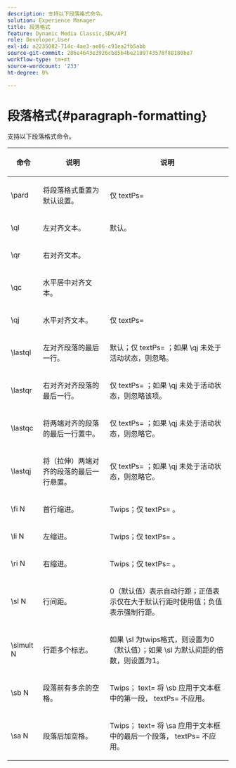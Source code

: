 ```yaml
---
description: 支持以下段落格式命令。
solution: Experience Manager
title: 段落格式
feature: Dynamic Media Classic,SDK/API
role: Developer,User
exl-id: a2235082-714c-4ae3-ae06-c91ea2fb5abb
source-git-commit: 206e4643e3926cb85b4be2189743578f88180be7
workflow-type: tm+mt
source-wordcount: '233'
ht-degree: 0%

---
```


# 段落格式{#paragraph-formatting}

支持以下段落格式命令。

<table id="table_5DD044E1C0614A29A2413557DF57197D"> 
 <thead> 
  <tr> 
   <th class="entry"> <p>命令 </p> </th> 
   <th class="entry"> <p>说明 </p> </th> 
   <th class="entry"> <p>说明 </p> </th> 
  </tr> 
 </thead>
 <tbody> 
  <tr> 
   <td> <span class="codeph"> \pard </span> </td> 
   <td> <p>将段落格式重置为默认设置。 </p> </td> 
   <td> <p> 仅<span class="codeph"> textPs= </span> </p> </td> 
  </tr> 
  <tr> 
   <td> <span class="codeph"> \ql </span> </td> 
   <td> <p>左对齐文本。 </p> </td> 
   <td> <p>默认。 </p> </td> 
  </tr> 
  <tr> 
   <td> <span class="codeph"> \qr </span> </td> 
   <td> <p>右对齐文本。 </p> </td> 
   <td> <p> </p> </td> 
  </tr> 
  <tr> 
   <td> <span class="codeph"> \qc </span> </td> 
   <td> <p>水平居中对齐文本。 </p> </td> 
   <td> <p> </p> </td> 
  </tr> 
  <tr> 
   <td> <span class="codeph"> \qj </span> </td> 
   <td> <p>水平对齐文本。 </p> </td> 
   <td> <p> 仅<span class="codeph"> textPs= </span> </p> </td> 
  </tr> 
  <tr> 
   <td> <span class="codeph"> \lastql </span> </td> 
   <td> <p>左对齐段落的最后一行。 </p> </td> 
   <td> <p>默认；仅<span class="codeph"> textPs= </span>；如果<span class="codeph"> \qj </span>未处于活动状态，则忽略。 </p> </td> 
  </tr> 
  <tr> 
   <td> <span class="codeph"> \lastqr </span> </td> 
   <td> <p>右对齐对齐段落的最后一行。 </p> </td> 
   <td> <p> 仅<span class="codeph"> textPs= </span>；如果<span class="codeph"> \qj </span>未处于活动状态，则忽略该项。 </p> </td> 
  </tr> 
  <tr> 
   <td> <span class="codeph"> \lastqc </span> </td> 
   <td> <p>将两端对齐的段落的最后一行置中。 </p> </td> 
   <td> <p> 仅<span class="codeph"> textPs= </span>；如果<span class="codeph"> \qj </span>未处于活动状态，则忽略它。 </p> </td> 
  </tr> 
  <tr> 
   <td> <span class="codeph"> \lastqj </span> </td> 
   <td> <p>将（拉伸）两端对齐的段落的最后一行悬置。 </p> </td> 
   <td> <p> 仅<span class="codeph"> textPs= </span>；如果<span class="codeph"> \qj </span>未处于活动状态，则忽略它。 </p> </td> 
  </tr> 
  <tr> 
   <td> <span class="codeph"> \fi <span class="varname"> N </span> </span> </td> 
   <td> <p>首行缩进。 </p> </td> 
   <td> <p>Twips；仅<span class="codeph"> textPs= </span>。 </p> </td> 
  </tr> 
  <tr> 
   <td> <span class="codeph"> \li <span class="varname"> N </span> </span> </td> 
   <td> <p>左缩进。 </p> </td> 
   <td> <p>Twips；仅<span class="codeph"> textPs= </span>。 </p> </td> 
  </tr> 
  <tr> 
   <td> <span class="codeph"> \ri <span class="varname"> N </span> </span> </td> 
   <td> <p>右缩进。 </p> </td> 
   <td> <p>Twips；仅<span class="codeph"> textPs= </span>。 </p> </td> 
  </tr> 
  <tr> 
   <td> <span class="codeph"> \sl <span class="varname"> N </span> </span> </td> 
   <td> <p>行间距。 </p> </td> 
   <td> <p>0（默认值）表示自动行距；正值表示仅在大于默认行距时使用值；负值表示强制行距。 </p> </td> 
  </tr> 
  <tr> 
   <td> <span class="codeph"> \slmult <span class="varname"> N </span> </span> </td> 
   <td> <p>行距多个标志。 </p> </td> 
   <td> <p>如果<span class="codeph"> \sl </span>为twips格式，则设置为0（默认值）；如果<span class="codeph"> \sl </span>为默认间距的倍数，则设置为1。 </p> </td> 
  </tr> 
  <tr> 
   <td> <span class="codeph"> \sb <span class="varname"> N </span> </span> </td> 
   <td> <p>段落前有多余的空格。 </p> </td> 
   <td> <p>Twips； <span class="codeph"> text= </span>将<span class="codeph"> \sb </span>应用于文本框中的第一段，<span class="codeph"> textPs= </span>不应用。 </p> </td> 
  </tr> 
  <tr> 
   <td> <span class="codeph"> \sa <span class="varname"> N </span> </span> </td> 
   <td> <p>段落后加空格。 </p> </td> 
   <td> <p>Twips； <span class="codeph"> text= </span>将<span class="codeph"> \sa </span>应用于文本框中的最后一个段落，<span class="codeph"> textPs= </span>不应用。 </p> </td> 
  </tr> 
 </tbody> 
</table>
